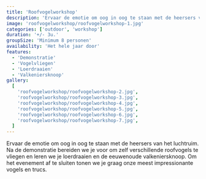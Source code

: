 ```yaml
---
title: 'Roofvogelworkshop'
description: 'Ervaar de emotie om oog in oog te staan met de heersers van het luchtruim.'
image: 'roofvogelworkshop/roofvogelworkshop-1.jpg'
categories: ['outdoor', 'workshop']
duration: '+/- 3u.'
groupSize: 'Minimum 8 personen'
availability: 'Het hele jaar door'
features:
  - 'Demonstratie'
  - 'Vogelvliegen'
  - 'Loerdraaien'
  - 'Valkeniersknoop'
gallery:
  [
    'roofvogelworkshop/roofvogelworkshop-2.jpg',
    'roofvogelworkshop/roofvogelworkshop-3.jpg',
    'roofvogelworkshop/roofvogelworkshop-4.jpg',
    'roofvogelworkshop/roofvogelworkshop-5.jpg',
    'roofvogelworkshop/roofvogelworkshop-6.jpg',
    'roofvogelworkshop/roofvogelworkshop-7.jpg',
  ]
---
```


Ervaar de emotie om oog in oog te staan met de heersers van het luchtruim. Na de demonstratie bereiden we je voor om zelf verschillende roofvogels te vliegen en leren we je loerdraaien en de eeuwenoude valkeniersknoop. Om het evenement af te sluiten tonen we je graag onze meest impressionante vogels en trucs.
